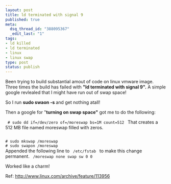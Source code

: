 ```yaml
--- 
layout: post
title: ld terminated with signal 9
published: true
meta: 
  dsq_thread_id: "388095367"
  _edit_last: "1"
tags: 
- ld killed
- ld terminated
- linux
- linux swap
type: post
status: publish
---
```

Been trying to build substantial amout of code on linux vmware image. Three times the build has failed with <strong>"ld terminated with signal 9".</strong> A simple google revlealed that I might have run out of swap space!

So I run <strong>sudo swaon -s </strong>and get nothing atall!

Then a google for "<strong>turning on swap space"</strong> got me to do the following:

<code> # sudo dd if=/dev/zero of=/moreswap bs=1M count=512 </code>
That creates a 512 MB file named moreswap filled with zeros.

<code>
# sudo mkswap /moreswap
# sudo swapon /moreswap
</code>
Appended the following line to <code> /etc/fstab </code> to make this change permanent.
<code> /moreswap none swap sw 0 0 </code>

Worked like a charm!

Ref: <a href="http://www.linux.com/archive/feature/113956" target="_blank">http://www.linux.com/archive/feature/113956</a>
